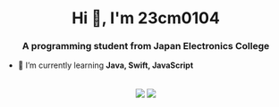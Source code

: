 <h1 align="center">Hi 👋, I'm 23cm0104</h1>
<h3 align="center">A programming student from Japan Electronics College</h3>

- 🌱 I’m currently learning **Java, Swift, JavaScript**
<div align="center">
<br>
<img align="center" src="https://github-readme-stats.vercel.app/api?username=23cm0104&show_icons=true&theme=outrun" />
<img align="center" src="https://github-readme-stats.vercel.app/api/top-langs/?username=23cm0104&show_icons=true&theme=outrun" />
<br>
</div>
